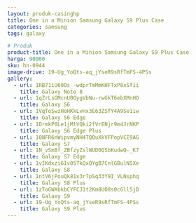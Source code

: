 ```yaml
---
layout: produk-casinghp
title: One in a Minion Samsung Galaxy S9 Plus Case
categories: samsung
tags: galaxy

# Produk
product-title: One in a Minion Samsung Galaxy S9 Plus Case
harga: 90000
sku: hn-0944
image-drive: 19-Ug_YoQts-aq_jYseR9sRfTmFS-4PSs
gallery:
  - url: 1RB71iU60Os_-wdprTmMmKHFTxP8xSfii
    title: Galaxy Note 8
  - url: 1qZrLsGMcnU0OygVbNu-rwGkT6ebXMnHO
    title: Galaxy S6
  - url: 1VqToSwzHoHKkLvHx3E63ZSfY4A9Se1iw
    title: Galaxy S6 Edge
  - url: 1DrmkP0Le1jMtVQki2fVrENjr9m4JrNKP
    title: Galaxy S6 Edge Plus
  - url: 10NFR6nWipvmyNH4TQQuXkVFPopVCE9AG
    title: Galaxy S7
  - url: 1N_vSm8f_ZBfzyZslWUD0QSbKudwQ-_K7
    title: Galaxy S7 Edge
  - url: 1vIKdxzi6Iv05TkQxQYgB7CnlGBulN5Xe
    title: Galaxy S8
  - url: 1ntV6jPouQk81x3r7pSq33Y9I_VLNsphq
    title: Galaxy S8 Plus
  - url: 1zToGWXbkbCYFCJ1t2Km8UO8s0cGll5jD
    title: Galaxy S9
  - url: 19-Ug_YoQts-aq_jYseR9sRfTmFS-4PSs
    title: Galaxy S9 Plus
---
```

